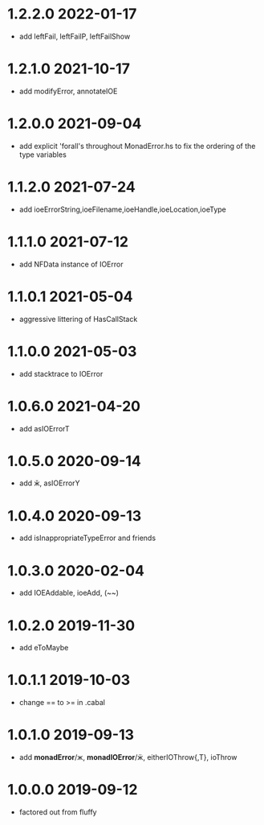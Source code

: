 1.2.2.0 2022-01-17
==================
- add leftFail, leftFailP, leftFailShow

1.2.1.0 2021-10-17
==================
- add modifyError, annotateIOE

1.2.0.0 2021-09-04
==================
- add explicit 'forall's throughout MonadError.hs to fix the ordering of the
  type variables

1.1.2.0 2021-07-24
==================
- add ioeErrorString,ioeFilename,ioeHandle,ioeLocation,ioeType

1.1.1.0 2021-07-12
==================
- add NFData instance of IOError

1.1.0.1 2021-05-04
==================
- aggressive littering of HasCallStack

1.1.0.0 2021-05-03
==================
- add stacktrace to IOError

1.0.6.0 2021-04-20
==================
- add asIOErrorT

1.0.5.0 2020-09-14
==================
- add ӂ, asIOErrorY

1.0.4.0 2020-09-13
==================
- add isInappropriateTypeError and friends

1.0.3.0 2020-02-04
==================
- add IOEAddable, ioeAdd, (~~)

1.0.2.0 2019-11-30
==================
- add eToMaybe

1.0.1.1 2019-10-03
==================
- change == to >= in .cabal

1.0.1.0 2019-09-13
==================
- add __monadError__/ж, __monadIOError__/ӝ, eitherIOThrow{,T}, ioThrow

1.0.0.0 2019-09-12
==================
- factored out from fluffy
